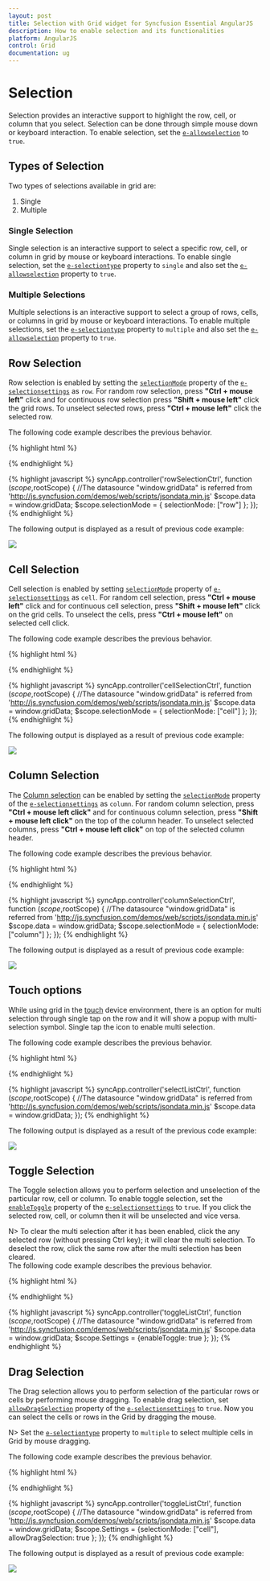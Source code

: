 ```yaml
---
layout: post
title: Selection with Grid widget for Syncfusion Essential AngularJS
description: How to enable selection and its functionalities
platform: AngularJS
control: Grid
documentation: ug
--- 
```

# Selection

Selection provides an interactive support to highlight the row, cell, or column that you select. Selection can be done through simple mouse down or keyboard interaction. To enable selection, set the [`e-allowselection`](http://help.syncfusion.com/api/js/ejgrid#members:allowselection "allowSelection") to `true`.          

## Types of Selection

Two types of selections available in grid are:                              

1. Single 
2. Multiple 

### Single Selection

Single selection is an interactive support to select a specific row, cell, or column in grid by mouse or keyboard interactions. To enable single selection, set the [`e-selectiontype`](http://help.syncfusion.com/api/js/ejgrid#members:selectiontype "selectionType") property to `single` and also set the [`e-allowselection`](http://help.syncfusion.com/api/js/ejgrid#members:allowselection "allowSelection") property to `true`.                                                               

### Multiple Selections

Multiple selections is an interactive support to select a group of rows, cells, or columns in grid by mouse or keyboard interactions. To enable multiple selections, set the [`e-selectiontype`](http://help.syncfusion.com/api/js/ejgrid#members:selectiontype "selectionType") property to `multiple` and also set the [`e-allowselection`](http://help.syncfusion.com/api/js/ejgrid#members:allowselection "allowSelection") property to `true`.        

## Row Selection

Row selection is enabled by setting the [`selectionMode`](http://help.syncfusion.com/api/js/ejgrid#members:selectionsettings-selectionmode "selectionMode") property of the [`e-selectionsettings`](http://help.syncfusion.com/api/js/ejgrid#members:selectionsettings "selectionSettings") as `row`. For random row selection, press **"Ctrl + mouse left"** click and for continuous row selection press **"Shift + mouse left"** click the grid rows. To unselect selected rows, press **"Ctrl + mouse left"** click the selected row.

The following code example describes the previous behavior.

{% highlight html %}
 <div ng-controller="rowSelectionCtrl">
     <div id="Grid" ej-grid e-datasource="data" e-allowpaging="true" e-allowselection="true" e-selectionsettings="selectionMode" e-selectiontype="multiple">   
          <div e-columns>
             <div e-column e-field="OrderID"></div>
             <div e-column e-field="EmployeeID"></div>
             <div e-column e-field="ShipCity"></div>
             <div e-column e-field="ShipCountry"></div>
             <div e-column e-field="Freight"></div>
           </div>
     </div>
 </div>
{% endhighlight %}

{% highlight javascript %}
    syncApp.controller('rowSelectionCtrl', function ($scope,$rootScope) {
       //The datasource "window.gridData" is referred from 'http://js.syncfusion.com/demos/web/scripts/jsondata.min.js'
         $scope.data = window.gridData;
		 $scope.selectionMode = { selectionMode: ["row"] };
      });
{% endhighlight %}

The following output is displayed as a result of previous code example:                 

![](selection_images/selection_img1.png)


## Cell Selection

Cell selection is enabled by setting [`selectionMode`](http://help.syncfusion.com/api/js/ejgrid#members:selectionsettings-selectionmode "selectionMode") property of [`e-selectionsettings`](http://help.syncfusion.com/api/js/ejgrid#members:selectionsettings "selectionSettings") as `cell`. For random cell selection, press **"Ctrl + mouse left"** click and for continuous cell selection, press **"Shift + mouse left"** click on the grid cells. To unselect the cells, press **"Ctrl + mouse left"** on selected cell click.

The following code example describes the previous behavior.

{% highlight html %}
 <div ng-controller="cellSelectionCtrl">
     <div id="Grid" ej-grid e-datasource="data" e-allowpaging="true" e-allowselection="true" e-selectionsettings="selectionMode" e-selectiontype="multiple">
          <div e-columns>
             <div e-column e-field="OrderID"></div>
             <div e-column e-field="EmployeeID"></div>
             <div e-column e-field="ShipCity"></div>
             <div e-column e-field="ShipCountry"></div>
             <div e-column e-field="Freight"></div>
          </div>
     </div>
 </div>
{% endhighlight %}

{% highlight javascript %}
     syncApp.controller('cellSelectionCtrl', function ($scope,$rootScope) {
       //The datasource "window.gridData" is referred from 'http://js.syncfusion.com/demos/web/scripts/jsondata.min.js'
        $scope.data = window.gridData;
		$scope.selectionMode = { selectionMode: ["cell"] };
      });
{% endhighlight %}


The following output is displayed as a result of previous code example:              

![](selection_images/selection_img2.png)

## Column Selection

The [Column selection](http://help.syncfusion.com/api/js/ejgrid#members:selectionsettings-selectionmode "Column selection") can be enabled by setting the [`selectionMode`](http://help.syncfusion.com/api/js/ejgrid#members:selectionsettings-selectionmode "selectionMode") property of the [`e-selectionsettings`](http://help.syncfusion.com/api/js/ejgrid#members:selectionsettings "selectionSettings") as `column`. For random column selection, press **"Ctrl + mouse left click"** and for continuous column selection, press **"Shift + mouse left click"** on the top of the column header. To unselect selected columns, press **"Ctrl + mouse left click"** on top of the selected column header.

The following code example describes the previous behavior.                                      

{% highlight html %}
<div ng-controller="columnSelectionCtrl">
     <div id="Grid" ej-grid e-datasource="data" e-allowpaging="true" e-allowselection="true" e-selectionsettings="selectionMode" e-selectiontype="multiple">
          <div e-columns>
             <div e-column e-field="OrderID"></div>
             <div e-column e-field="EmployeeID"></div>
             <div e-column e-field="ShipCity"></div>
             <div e-column e-field="ShipCountry"></div>
             <div e-column e-field="Freight"></div>
          </div>
     </div>
 </div>
{% endhighlight %}

{% highlight javascript %}
      syncApp.controller('columnSelectionCtrl', function ($scope,$rootScope) {
       //The datasource "window.gridData" is referred from 'http://js.syncfusion.com/demos/web/scripts/jsondata.min.js'
            $scope.data = window.gridData;
		    $scope.selectionMode = { selectionMode: ["column"] };
      });
{% endhighlight %}

The following output is displayed as a result of previous code example:                      

![](selection_images/selection_img4.png)                                                                                                                               


## Touch options

While using grid in the [touch](http://help.syncfusion.com/api/js/ejgrid#members:enabletouch "touch") device environment, there is an option for multi selection through single tap on the row and it will show a popup with multi-selection symbol. Single tap the icon to enable multi selection.                       

The following code example describes the previous behavior. 

{% highlight html %}
<div ng-controller="selectListCtrl">
     <div id="Grid" ej-grid e-datasource="data" e-allowpaging="true" e-enabletouch="true" e-allowselection="true" e-selectiontype="multiple">                     
          <div e-columns>
             <div e-column e-field="OrderID" ></div>
             <div e-column e-field="EmployeeID"></div>
             <div e-column e-field="ShipCity"></div>
             <div e-column e-field="ShipCountry"></div>
             <div e-column e-field="Freight"></div>                                                                                     
          </div>
     </div>
 </div>
{% endhighlight %}

{% highlight javascript %}
      syncApp.controller('selectListCtrl', function ($scope,$rootScope) {
       //The datasource "window.gridData" is referred from 'http://js.syncfusion.com/demos/web/scripts/jsondata.min.js'
        $scope.data = window.gridData;
      });
{% endhighlight %}

The following output is displayed as a result of the previous code example:

![](selection_images/selection_img5.png)


## Toggle Selection

The Toggle selection allows you to perform selection and unselection of the particular row, cell or column. To enable toggle selection, set the [`enableToggle`](http://help.syncfusion.com/api/js/ejgrid#members:selectionsettings-enabletoggle "enableToggle") property of the [`e-selectionsettings`](http://help.syncfusion.com/api/js/ejgrid#members:selectionsettings "selectionSettings") to `true`. If you click the selected row, cell, or column then it will be unselected and vice versa. 

N> To clear the multi selection after it has been enabled, click the any selected row (without pressing Ctrl key); it will clear the multi selection. To deselect the row, click the same row after the multi selection has been cleared.               
The following code example describes the previous behavior.    

{% highlight html %}
<div ng-controller="toggleListCtrl">
     <div id="Grid" ej-grid e-datasource="data" e-allowpaging="true" e-allowselection="true" e-selectionsettings="Settings">
          <div e-columns>
             <div e-column e-field="OrderID" ></div>
             <div e-column e-field="EmployeeID"></div>
             <div e-column e-field="ShipCity"></div>
             <div e-column e-field="ShipCountry"></div>
             <div e-column e-field="Freight"></div>
          </div>
     </div>
 </div>
{% endhighlight %}

{% highlight javascript %}
      syncApp.controller('toggleListCtrl', function ($scope,$rootScope) {
       //The datasource "window.gridData" is referred from 'http://js.syncfusion.com/demos/web/scripts/jsondata.min.js'
        $scope.data = window.gridData;
		$scope.Settings = {enableToggle: true };
      });
{% endhighlight %}


## Drag Selection

The Drag selection allows you to perform selection of the particular rows or cells by performing mouse dragging.  To enable drag selection, set [`allowDragSelection`](http://help.syncfusion.com/api/js/ejgrid#members:selectionsettings-allowDragSelection "allowDragSelection") property of the [`e-selectionsettings`](http://help.syncfusion.com/api/js/ejgrid#members:selectionsettings "selectionSettings") to `true`. Now you can select the cells or rows in the Grid by dragging the mouse. 

N> Set the [`e-selectiontype`](http://help.syncfusion.com/api/js/ejgrid#members:selectiontype "selectionType") property to `multiple` to select multiple cells in Grid by mouse dragging. 

The following code example describes the previous behavior. 

{% highlight html %}
<div ng-controller="toggleListCtrl">
     <div id="Grid" ej-grid e-datasource="data" e-allowpaging="true" e-allowselection="true" e-selectionsettings="Settings" e-selectiontype="multiple">
          <div e-columns>
             <div e-column e-field="OrderID" ></div>
             <div e-column e-field="EmployeeID"></div>
             <div e-column e-field="ShipCity"></div>
             <div e-column e-field="ShipCountry"></div>
             <div e-column e-field="Freight"></div>
          </div>
     </div>
 </div>
{% endhighlight %}

{% highlight javascript %}
      syncApp.controller('toggleListCtrl', function ($scope,$rootScope) {
       //The datasource "window.gridData" is referred from 'http://js.syncfusion.com/demos/web/scripts/jsondata.min.js'
        $scope.data = window.gridData;
		$scope.Settings = {selectionMode: ["cell"], allowDragSelection: true };
      });
{% endhighlight %}

The following output is displayed as a result of previous code example: 

![](selection_images/Selection_img7.png)
